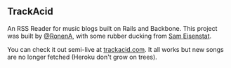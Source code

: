 ## TrackAcid

An RSS Reader for music blogs built on Rails and Backbone. This project was built by [@RonenA](https://twitter.com/RonenA), with some rubber ducking from [Sam Eisenstat](https://github.com/SamEisenstat).

You can check it out semi-live at [trackacid.com](http://www.trackacid.com). It all works but new songs are no longer fetched (Heroku don't grow on trees).
